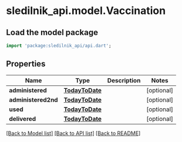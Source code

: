 # sledilnik_api.model.Vaccination

## Load the model package
```dart
import 'package:sledilnik_api/api.dart';
```

## Properties
Name | Type | Description | Notes
------------ | ------------- | ------------- | -------------
**administered** | [**TodayToDate**](TodayToDate.md) |  | [optional] 
**administered2nd** | [**TodayToDate**](TodayToDate.md) |  | [optional] 
**used** | [**TodayToDate**](TodayToDate.md) |  | [optional] 
**delivered** | [**TodayToDate**](TodayToDate.md) |  | [optional] 

[[Back to Model list]](../README.md#documentation-for-models) [[Back to API list]](../README.md#documentation-for-api-endpoints) [[Back to README]](../README.md)


